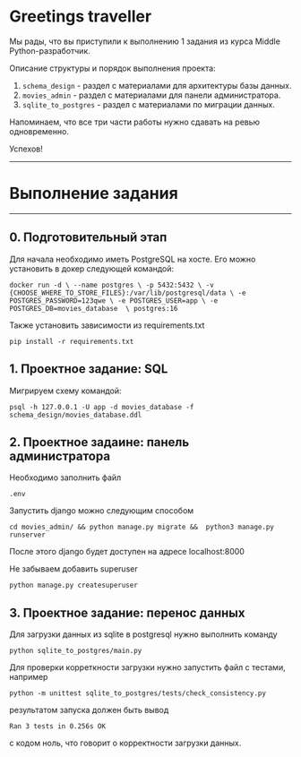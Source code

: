 # Greetings traveller

Мы рады, что вы приступили к выполнению 1 задания из курса Middle Python-разработчик.
 
Описание структуры и порядок выполнения проекта:
1. `schema_design` - раздел c материалами для архитектуры базы данных.
2. `movies_admin` - раздел с материалами для панели администратора.
3. `sqlite_to_postgres` - раздел с материалами по миграции данных.

Напоминаем, что все три части работы нужно сдавать на ревью одновременно.

Успехов!

-------
# Выполнение задания
-------
## 0. Подготовительный этап
Для начала необходимо иметь PostgreSQL на хосте. Его можно установить в докер следующей командой:

`
docker run -d \
  --name postgres \
  -p 5432:5432 \
  -v {CHOOSE_WHERE_TO_STORE_FILES}:/var/lib/postgresql/data \
  -e POSTGRES_PASSWORD=123qwe \
  -e POSTGRES_USER=app \
  -e POSTGRES_DB=movies_database  \
  postgres:16
  `

Также установить зависимости из requirements.txt

`
pip install -r requirements.txt
`

## 1. Проектное задание: SQL

Мигрируем схему командой:

`
psql -h 127.0.0.1 -U app -d movies_database -f schema_design/movies_database.ddl
`

## 2. Проектное задаине: панель администратора

Необходимо заполнить файл 

`
.env
`

Запустить django можно следующим способом

`
cd movies_admin/ && python manage.py migrate &&  python3 manage.py runserver
`

После этого django будет доступен на адресе localhost:8000

Не забываем добавить superuser

`
python manage.py createsuperuser
`

## 3. Проектное задание: перенос данных


Для загрузки данных из sqlite в postgresql нужно выполнить команду

`
python sqlite_to_postgres/main.py
`

Для проверки корреткности загрузки нужно запустить файл с тестами, например

`
python -m unittest sqlite_to_postgres/tests/check_consistency.py
`

результатом запуска должен быть вывод 

`
Ran 3 tests in 0.256s
OK
` 

с кодом ноль, что говорит о корректности загрузки данных.